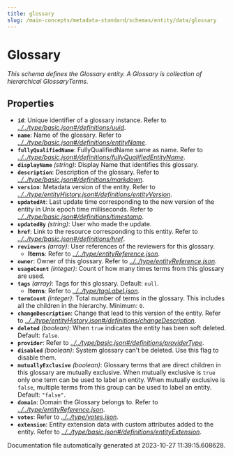```yaml
---
title: glossary
slug: /main-concepts/metadata-standard/schemas/entity/data/glossary
---
```


# Glossary

*This schema defines the Glossary entity. A Glossary is collection of hierarchical GlossaryTerms.*

## Properties

- **`id`**: Unique identifier of a glossary instance. Refer to *[../../type/basic.json#/definitions/uuid](#/../type/basic.json#/definitions/uuid)*.
- **`name`**: Name of the glossary. Refer to *[../../type/basic.json#/definitions/entityName](#/../type/basic.json#/definitions/entityName)*.
- **`fullyQualifiedName`**: FullyQualifiedName same as name. Refer to *[../../type/basic.json#/definitions/fullyQualifiedEntityName](#/../type/basic.json#/definitions/fullyQualifiedEntityName)*.
- **`displayName`** *(string)*: Display Name that identifies this glossary.
- **`description`**: Description of the glossary. Refer to *[../../type/basic.json#/definitions/markdown](#/../type/basic.json#/definitions/markdown)*.
- **`version`**: Metadata version of the entity. Refer to *[../../type/entityHistory.json#/definitions/entityVersion](#/../type/entityHistory.json#/definitions/entityVersion)*.
- **`updatedAt`**: Last update time corresponding to the new version of the entity in Unix epoch time milliseconds. Refer to *[../../type/basic.json#/definitions/timestamp](#/../type/basic.json#/definitions/timestamp)*.
- **`updatedBy`** *(string)*: User who made the update.
- **`href`**: Link to the resource corresponding to this entity. Refer to *[../../type/basic.json#/definitions/href](#/../type/basic.json#/definitions/href)*.
- **`reviewers`** *(array)*: User references of the reviewers for this glossary.
  - **Items**: Refer to *[../../type/entityReference.json](#/../type/entityReference.json)*.
- **`owner`**: Owner of this glossary. Refer to *[../../type/entityReference.json](#/../type/entityReference.json)*.
- **`usageCount`** *(integer)*: Count of how many times terms from this glossary are used.
- **`tags`** *(array)*: Tags for this glossary. Default: `null`.
  - **Items**: Refer to *[../../type/tagLabel.json](#/../type/tagLabel.json)*.
- **`termCount`** *(integer)*: Total number of terms in the glossary. This includes all the children in the hierarchy. Minimum: `0`.
- **`changeDescription`**: Change that lead to this version of the entity. Refer to *[../../type/entityHistory.json#/definitions/changeDescription](#/../type/entityHistory.json#/definitions/changeDescription)*.
- **`deleted`** *(boolean)*: When `true` indicates the entity has been soft deleted. Default: `false`.
- **`provider`**: Refer to *[../../type/basic.json#/definitions/providerType](#/../type/basic.json#/definitions/providerType)*.
- **`disabled`** *(boolean)*: System glossary can't be deleted. Use this flag to disable them.
- **`mutuallyExclusive`** *(boolean)*: Glossary terms that are direct children in this glossary are mutually exclusive. When mutually exclusive is `true` only one term can be used to label an entity. When mutually exclusive is `false`, multiple terms from this group can be used to label an entity. Default: `"false"`.
- **`domain`**: Domain the Glossary belongs to. Refer to *[../../type/entityReference.json](#/../type/entityReference.json)*.
- **`votes`**: Refer to *[../../type/votes.json](#/../type/votes.json)*.
- **`extension`**: Entity extension data with custom attributes added to the entity. Refer to *[../../type/basic.json#/definitions/entityExtension](#/../type/basic.json#/definitions/entityExtension)*.


Documentation file automatically generated at 2023-10-27 11:39:15.608628.
